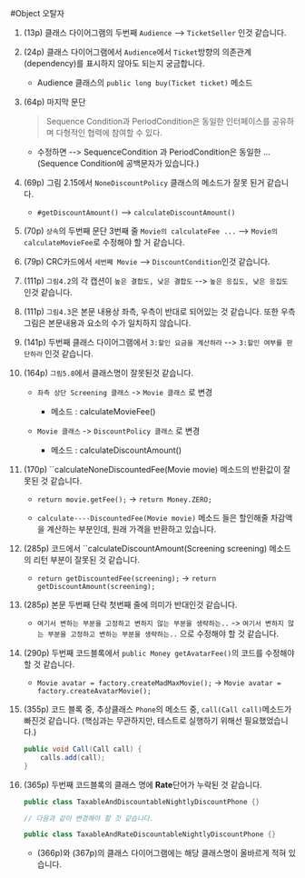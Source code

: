 #Object 오탈자

1. (13p) 클래스 다이어그램의 두번째 ``Audience`` --> ``TicketSeller`` 인것 같습니다.


1. (24p) 클래스 다이어그램에서 ``Audience``에서 ``Ticket``방향의 의존관계(dependency)를 표시하지 않아도 되는지 궁금합니다.

	* Audience 클래스의 ``public long buy(Ticket ticket)`` 메소드
	
	
1. (64p) 마지막 문단 

	> Sequence Condition과 PeriodCondition은 동일한 인터페이스를 공유하며 다형적인 협력에 참여할 수 있다.

	* 수정하면 --> SequenceCondition 과 PeriodCondition은 동일한 ... 
	(Sequence Condition에 공백문자가 있습니다.)


1. (69p) 그림 2.15에서 ``NoneDiscountPolicy`` 클래스의 메소드가 잘못 된거 같습니다.

	* ``#getDiscountAmount()`` --> ``calculateDiscountAmount()``

	
1. (70p) ``상속``의 두번째 문단 3번째 줄 ``Movie의 calculateFee ...`` --> ``Movie의 calculateMovieFee``로 수정해야 할 거 같습니다.


1. (79p) CRC카드에서 ``세번째 Movie`` --> ``DiscountCondition``인것 같습니다.


1. (111p) ``그림4.2``의 각 캡션이 ``높은 결합도, 낮은 결합도`` --> ``높은 응집도, 낮은 응집도`` 인것 같습니다.


1. (111p) ``그림4.3``은 본문 내용상 좌측, 우측이 반대로 되어있는 것 같습니다. 또한 우측 그림은 본문내용과 요소의 수가 일치하지 않습니다.


1. (141p) 두번째 클래스 다이어그램에서 ``3:할인 요금을 계산하라`` --> ``3:할인 여부를 판단하라`` 인것 같습니다.


1. (164p) ``그림5.8``에서 클래스명이 잘못된것 같습니다.

	* ``좌측 상단 Screening 클래스`` -> ``Movie 클래스`` 로 변경
	
		* 메소드 : calculateMovieFee()
	
	* ``Movie 클래스`` -> ``DiscountPolicy 클래스`` 로 변경
	
		* 메소드 : calculateDiscountAmount()
		
		
1. (170p) ``calculateNoneDiscountedFee(Movie movie) 메소드의 반환값이 잘못된 것 같습니다.

	* ``return movie.getFee();`` -> ``return Money.ZERO;``
	
	* ``calculate----DiscountedFee(Movie movie)`` 메소드 들은 할인해줄 차감액을 계산하는 부분인데, 원래 가격을 반환하고 있습니다.
	
	
1. (285p) 코드에서 ``calculateDiscountAmount(Screening screening) 메소드의 리턴 부분이 잘못된 것 같습니다.

	* ``return getDiscountedFee(screening);`` -> ``return getDiscountAmount(screening);``
	
	
1. (285p) 본문 두번째 단락 첫번째 줄에 의미가 반대인것 같습니다.

	* ``여기서 변하는 부분을 고정하고 변하지 않는 부분을 생략하는..`` -> ``여기서 변하지 않는 부분을 고정하고 변하는 부분을 생략하는..`` 으로 수정해야 할 것 같습니다.
	
	
1. (290p) 두번째 코드블록에서 ``public Money getAvatarFee()``의 코드를 수정해야 할 것 같습니다.

	* ``Movie avatar = factory.createMadMaxMovie();`` -> ``Movie avatar = factory.createAvatarMovie();``
	
	
1. (355p) 코드 블록 중, 추상클래스 ``Phone``의 메소드 중, ``call(Call call)``메소드가 빠진것 같습니다. (핵심과는 무관하지만, 테스트로 실행하기 위해선 필요했었습니다.)

	```java
	public void Call(Call call) {
		calls.add(call);
	}
	```
	
	
1. (365p) 두번째 코드블록의 클래스 명에 **Rate**단어가 누락된 것 같습니다.

	```java
	public class TaxableAndDiscountableNightlyDiscountPhone {}
	
	// 다음과 같이 변경해야 할 것 같습니다.
	
	public class TaxableAndRateDiscountableNightlyDiscountPhone {}
	```
	
	* (366p)와 (367p)의 클래스 다이어그램에는 해당 클래스명이 올바르게 적혀 있습니다. 
	